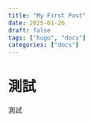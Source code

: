 ```yaml
---
title: "My First Post"
date: 2025-01-26
draft: false 
tags: ["hugo", "docs"]
categories: ["docs"]
---
```


# 測試 

測試
